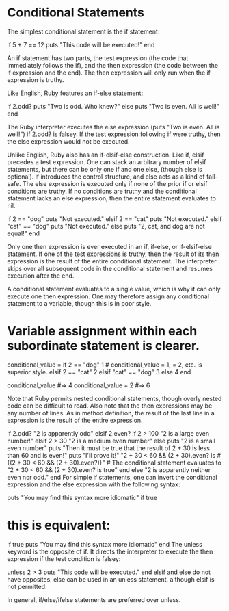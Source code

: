 # Conditional Statements
The simplest conditional statement is the if statement.

if 5 + 7 == 12
  puts "This code will be executed!"
end

An if statement has two parts, the test expression (the code that immediately follows the if), and the then expression (the code between the if expression and the end). The then expression will only run when the if expression is truthy.

Like English, Ruby features an if-else statement:

if 2.odd?
  puts "Two is odd. Who knew?"
else
  puts "Two is even. All is well!"
end

The Ruby interpreter executes the else expression (puts "Two is even. All is well!") if 2.odd? is falsey. If the test expression following if were truthy, then the else expression would not be executed.

Unlike English, Ruby also has an if-elsif-else construction. Like if, elsif precedes a test expression. One can stack an arbitrary number of elsif statements, but there can be only one if and one else, (though else is optional). if introduces the control structure, and else acts as a kind of fail-safe. The else expression is executed only if none of the prior if or elsif conditions are truthy. If no conditions are truthy and the conditional statement lacks an else expression, then the entire statement evaluates to nil.

if 2 == "dog"
  puts "Not executed."
elsif 2 == "cat"
  puts "Not executed."
elsif "cat" == "dog"
  puts "Not executed."
else
  puts "2, cat, and dog are not equal!"
end

Only one then expression is ever executed in an if, if-else, or if-elsif-else statement. If one of the test expressions is truthy, then the result of its then expression is the result of the entire conditional statement. The interpreter skips over all subsequent code in the conditional statement and resumes execution after the end.

A conditional statement evaluates to a single value, which is why it can only execute one then expression. One may therefore assign any conditional statement to a variable, though this is in poor style.

# Variable assignment within each subordinate statement is clearer.
conditional_value =
if 2 == "dog"
  1 # conditional_value = 1, = 2, etc. is superior style.
elsif 2 == "cat"
  2
elsif "cat" == "dog"
  3
else
  4
end

conditional_value #=> 4
conditional_value + 2 #=> 6

Note that Ruby permits nested conditional statements, though overly nested code can be difficult to read. Also note that the then expressions may be any number of lines. As in method definition, the result of the last line in a expression is the result of the entire expression.

if 2.odd?
  "2 is apparently odd"
elsif 2.even?
  if 2 > 100
    "2 is a large even number!"
  elsif 2 > 30
    "2 is a medium even number"
  else
    puts "2 is a small even number"
    puts "Then it must be true that the result of 2 + 30 is less than 60 and is even!"
    puts "I'll prove it!"
    "2 + 30 < 60 && (2 + 30).even? is #{(2 + 30 < 60 && (2 + 30).even?)}"
    # The conditional statement evaluates to "2 + 30 < 60 && (2 + 30).even? is true"
  end
else
  "2 is apparently neither even nor odd."
end
For simple if statements, one can invert the conditional expression and the else expression with the following syntax:

puts "You may find this syntax more idiomatic" if true

# this is equivalent:
if true
  puts "You may find this syntax more idiomatic"
end
The unless keyword is the opposite of if. It directs the interpreter to execute the then expression if the test condition is falsey:

unless 2 > 3
  puts "This code will be executed."
end
elsif and else do not have opposites. else can be used in an unless statement, although elsif is not permitted.

In general, if/else/ifelse statements are preferred over unless.